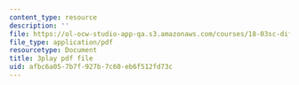 ```yaml
---
content_type: resource
description: ''
file: https://ol-ocw-studio-app-qa.s3.amazonaws.com/courses/18-03sc-differential-equations-fall-2011/afbc6a057b7f927b7c60eb6f512fd73c_zreI4HllD80.pdf
file_type: application/pdf
resourcetype: Document
title: 3play pdf file
uid: afbc6a05-7b7f-927b-7c60-eb6f512fd73c
---
```

